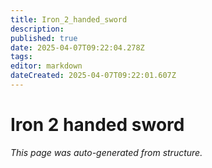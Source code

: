 ```yaml
---
title: Iron_2_handed_sword
description: 
published: true
date: 2025-04-07T09:22:04.278Z
tags: 
editor: markdown
dateCreated: 2025-04-07T09:22:01.607Z
---
```


# Iron 2 handed sword

*This page was auto-generated from structure.*